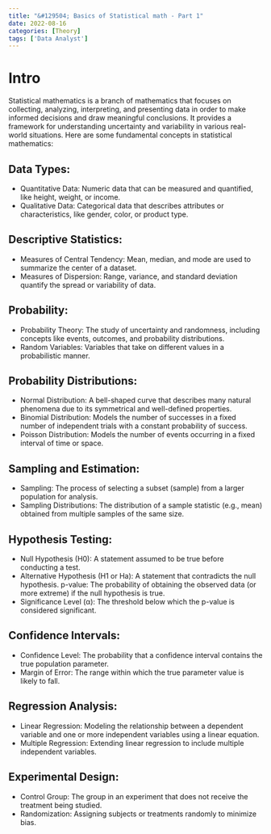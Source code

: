 ```yaml
---
title: "&#129504; Basics of Statistical math - Part 1"
date: 2022-08-16
categories: [Theory]
tags: ['Data Analyst']
---
```


# Intro 

Statistical mathematics is a branch of mathematics that focuses on collecting, analyzing, interpreting, and presenting data in order to make informed decisions and draw meaningful conclusions. It provides a framework for understanding uncertainty and variability in various real-world situations. Here are some fundamental concepts in statistical mathematics:

## Data Types:

- Quantitative Data: Numeric data that can be measured and quantified, like height, weight, or income.
- Qualitative Data: Categorical data that describes attributes or characteristics, like gender, color, or product type.
## Descriptive Statistics:

- Measures of Central Tendency: Mean, median, and mode are used to summarize the center of a dataset.
- Measures of Dispersion: Range, variance, and standard deviation quantify the spread or variability of data.
## Probability:

- Probability Theory: The study of uncertainty and randomness, including concepts like events, outcomes, and probability distributions.
- Random Variables: Variables that take on different values in a probabilistic manner.
## Probability Distributions:

- Normal Distribution: A bell-shaped curve that describes many natural phenomena due to its symmetrical and well-defined properties.
- Binomial Distribution: Models the number of successes in a fixed number of independent trials with a constant probability of success.
- Poisson Distribution: Models the number of events occurring in a fixed interval of time or space.
## Sampling and Estimation:

- Sampling: The process of selecting a subset (sample) from a larger population for analysis.
- Sampling Distributions: The distribution of a sample statistic (e.g., mean) obtained from multiple samples of the same size.
## Hypothesis Testing:

- Null Hypothesis (H0): A statement assumed to be true before conducting a test.
- Alternative Hypothesis (H1 or Ha): A statement that contradicts the null hypothesis.
p-value: The probability of obtaining the observed data (or more extreme) if the null hypothesis is true.
- Significance Level (α): The threshold below which the p-value is considered significant.
## Confidence Intervals:

- Confidence Level: The probability that a confidence interval contains the true population parameter.
- Margin of Error: The range within which the true parameter value is likely to fall.
## Regression Analysis:

- Linear Regression: Modeling the relationship between a dependent variable and one or more independent variables using a linear equation.
- Multiple Regression: Extending linear regression to include multiple independent variables.
## Experimental Design:

- Control Group: The group in an experiment that does not receive the treatment being studied.
- Randomization: Assigning subjects or treatments randomly to minimize bias.